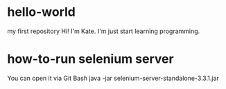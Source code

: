 
# hello-world
my first repository
Hi! I'm Kate. I'm just start learning programming.

# how-to-run selenium server
You can open it via Git Bash
java -jar selenium-server-standalone-3.3.1.jar
